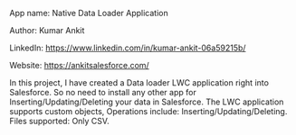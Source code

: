 App name: Native Data Loader Application

Author: Kumar Ankit

LinkedIn: https://www.linkedin.com/in/kumar-ankit-06a59215b/

Website: https://ankitsalesforce.com/

In this project, I have created a Data loader LWC application right into Salesforce. So no need to install any other app for Inserting/Updating/Deleting your data in Salesforce.
The LWC application supports custom objects, Operations include: Inserting/Updating/Deleting. Files supported: Only CSV.

